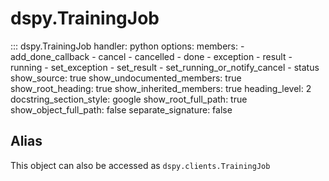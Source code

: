 # dspy.TrainingJob

::: dspy.TrainingJob
    handler: python
    options:
        members:
            - add_done_callback
            - cancel
            - cancelled
            - done
            - exception
            - result
            - running
            - set_exception
            - set_result
            - set_running_or_notify_cancel
            - status
        show_source: true
        show_undocumented_members: true
        show_root_heading: true
        show_inherited_members: true
        heading_level: 2
        docstring_section_style: google
        show_root_full_path: true
        show_object_full_path: false
        separate_signature: false

## Alias

This object can also be accessed as `dspy.clients.TrainingJob`

